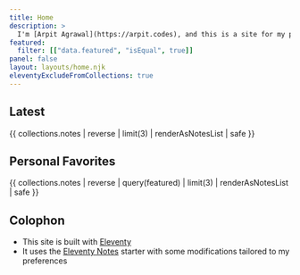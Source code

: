 ```yaml
---
title: Home
description: >
  I'm [Arpit Agrawal](https://arpit.codes), and this is a site for my personal notes. This is where I jot down everything I'm learning, with the hope of referencing it in the future.
featured:
  filter: [["data.featured", "isEqual", true]]
panel: false
layout: layouts/home.njk
eleventyExcludeFromCollections: true
---
```


## Latest

{{ collections.notes | reverse | limit(3) | renderAsNotesList | safe }}

## Personal Favorites

{{ collections.notes | reverse | query(featured) | limit(3) | renderAsNotesList | safe }}

## Colophon

- This site is built with [Eleventy](https://11ty.dev)
- It uses the [Eleventy Notes](https://eleventy-notes.sandroroth.com/) starter with some modifications tailored to my preferences
